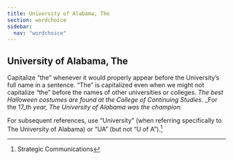 ```yaml
---
title: University of Alabama, The
section: wordchoice
sidebar:
  nav: "wordchoice"
---
```

## University of Alabama, The

Capitalize “the” whenever it would properly appear before the University’s full name in a sentence. “The” is capitalized even when we might not capitalize “the” before the names of other universities or colleges. _The best Halloween costumes are found at the College of Continuing Studies_. _For the 17_th _year, The University of Alabama was the champion._

For subsequent references, use “University” (when referring specifically to The University of Alabama) or “UA” (but not “U of A”).[^73]

[^73]: Strategic Communications